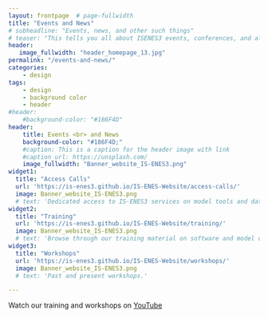 ```yaml
---
layout: frontpage  # page-fullwidth
title: "Events and News"
# subheadline: "Events, news, and other such things"
# teaser: "This tells you all about ISENES3 events, conferences, and all the most up-to-date news."
header:
   image_fullwidth: "header_homepage_13.jpg"
permalink: "/events-and-news/"
categories:
    - design
tags:
    - design
    - background color
    - header
#header:
    #background-color: "#186F4D"
header:
    title: Events <br> and News
    background-color: "#186F4D;"
    #caption: This is a caption for the header image with link
    #caption_url: https://unsplash.com/
    image_fullwidth: "Banner_website_IS-ENES3.png"
widget1:
  title: "Access Calls"
  url: 'https://is-enes3.github.io/IS-ENES-Website/access-calls/'
  image: Banner_website_IS-ENES3.png
  # text: 'Dedicated access to IS-ENES3 services on model tools and data analytics service'
widget2:
  title: "Training"
  url: 'https://is-enes3.github.io/IS-ENES-Website/training/'
  image: Banner_website_IS-ENES3.png
  # text: 'Browse through our training material on software and model data'
widget3:
  title: "Workshops"
  url: 'https://is-enes3.github.io/IS-ENES-Website/workshops/'
  image: Banner_website_IS-ENES3.png
  # text: 'Past and present workshops.'

---
```


Watch our training and workshops on [YouTube](https://raw.githubusercontent.com/IS-ENES3/IS-ENES-Website/main/pdf_documents)
